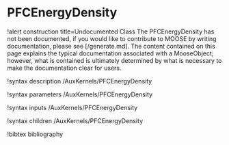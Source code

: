 <!-- MOOSE Documentation Stub: Remove this when content is added. -->

# PFCEnergyDensity

!alert construction title=Undocumented Class
The PFCEnergyDensity has not been documented, if you would like to contribute to MOOSE by
writing documentation, please see [/generate.md]. The content contained on this page explains
the typical documentation associated with a MooseObject; however, what is contained is ultimately
determined by what is necessary to make the documentation clear for users.

!syntax description /AuxKernels/PFCEnergyDensity

!syntax parameters /AuxKernels/PFCEnergyDensity

!syntax inputs /AuxKernels/PFCEnergyDensity

!syntax children /AuxKernels/PFCEnergyDensity

!bibtex bibliography
